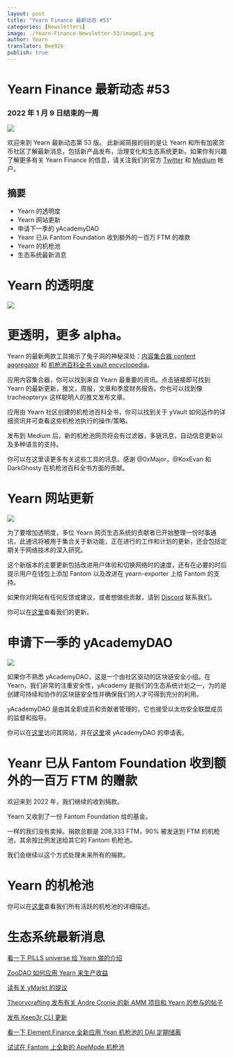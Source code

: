 ```yaml
---
layout: post
title: "Yearn Finance 最新动态 #53"
categories: [Newsletters]
image: ./Yearn-Finance-Newsletter-53/image1.png
author: Yearn
translator: Bee926
publish: true
---
```


# Yearn Finance 最新动态 #53

### 2022 年 1 月 9 日结束的一周

![](image1.png)

欢迎来到 Yearn 最新动态第 53 版。 此新闻简报的目的是让 Yearn 和所有加密货币社区了解最新消息，包括新产品发布，治理变化和生态系统更新。如果你有兴趣了解更多有关 Yearn Finance 的信息，请关注我们的官方 [Twitter](https://twitter.com/iearnfinance) 和 [Medium](https://medium.com/iearn) 帐户。

## 摘要

- Yearn 的透明度
- Yearn 网站更新
- 申请下一季的 yAcademyDAO
- Yeanr 已从 Fantom Foundation 收到额外的一百万 FTM 的赠款
- Yearn 的机枪池
- 生态系统最新消息

# Yearn 的透明度

![](image2.png)

# 更透明，更多 alpha。

Yearn 的最新两款工具揭示了兔子洞的神秘深处：[内容集合器 content aggregator](https://blog.yearn.finance/) 和 [机枪池百科全书 vault encyclopedia](https://vaults.yearn.finance/)。

应用内容集合器，你可以找到来自 Yearn 最重要的资讯。点击链接即可找到 Yearn 的最新更新，推文，周报，文章和季度财务报告。你也可以找到像 tracheopteryx 这样聪明人的推文发布文章。

应用由 Yearn 社区创建的机枪池百科全书，你可以找到关于 yVault 如何运作的详细资讯并可查看这些机枪池执行的操作/策略。

发布到 Medium 后，新的机枪池网页将会有过滤器，多链讯息，自动信息更新以及多种语言的支持。

你可以在这里读更多有关这些工具的讯息。感谢 @0xMajor，@KoxEvan 和 DarkGhosty 在机枪池百科全书方面的贡献。

# Yearn 网站更新

![](image3.png)

为了要增加透明度，多位 Yearn 网页生态系统的贡献者已开始整理一份时事通讯，此通讯将被用于集合关于新功能，正在进行的工作和计划的更新，还会包括定期关于网络技术的深入研究。

这个新版本的主要更新包括改进用户体验和切换网络时的速度，还有在必要的时后提示用户在钱包上添加 Fantom 以及改进在 yearn-exporter 上给 Fantom 的支持。

如果你对网站有任何反馈或建议，或者想做些贡献，请到 [Discord](https://discord.com/invite/yearn) 联系我们。

你可以在[这里](https://yearnweb.substack.com/p/update-jan-5-2022?showWelcome=true)查看我们的更新。

# 申请下一季的 yAcademyDAO

![](image4.png)

如果你不熟悉 yAcademyDAO，这是一个由社区驱动的区块链安全小组。在 Yearn，我们非常的注重安全性，yAcademy 是我们的生态系统计划之一，为的是创建可持续和协作的区块链安全性并确保我们的人才可得到充分的利用。

yAcademyDAO 是由其全职成员和贡献者管理的，它也接受以太坊安全联盟成员的监督和指导。

你可以在[这里](https://yacademy.github.io/)访问其网站，并在[这里](https://docs.google.com/forms/d/e/1FAIpQLSfc5VUYOyG_cRpiRkymJOVoHluFOuiYMRONX-R7xRuvWM25Xg/viewform)填 yAcademyDAO 的申请表。

# Yeanr 已从 Fantom Foundation 收到额外的一百万 FTM 的赠款

欢迎来到 2022 年，我们继续的收到捐款。

Yearn 又收到了一份 Fantom Foundation 给的基金。

一样的我们没有卖掉。捐款总额是 208,333 FTM，90% 被发送到 FTM 的机枪池，其余按比例发送给其它的 Fantom 机枪池。

我们会继续以这个方式处理未来所有的捐款。

# Yearn 的机枪池

你可以在[这里](https://medium.com/yearn-state-of-the-vaults/the-vaults-at-yearn-9237905ffed3)查看我们所有活跃的机枪池的详细描述。

# 生态系统最新消息

[看一下 PILLS universe 给 Yearn 做的介绍](https://twitter.com/pillsuniverse/status/1478321675510763520)

[ZooDAO 如何应用 Yearn 来生产收益](https://twitter.com/ZooDAO/status/1480244287526916105)

[读有关 yMarkt 的提议](https://gov.yearn.finance/t/proposal-ymarkt-the-best-buybacks-can-get/12166)

[Theorycrafting 发布有关 Andre Cronje 的新 AMM 项目和 Yearn 的参与的帖子](https://gov.yearn.finance/t/yfi-solid-theorycrafting/12181)

[发布 Keep3r CLI 更新](https://twitter.com/DeFi_Wonderland/status/1478061081956343812)

[看一下 Element Finance 全新应用 Yean 机枪池的 DAI 定期储蓄](https://twitter.com/element_fi/status/1478819507829293058)

[试试在 Fantom 上全新的 ApeMode 机枪池](https://twitter.com/poolpitako/status/1479271890933923843)

